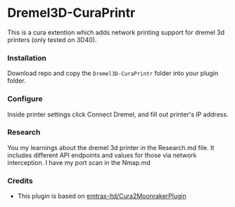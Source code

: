 # Dremel3D-CuraPrintr

This is a cura extention which adds network printing support for dremel 3d printers (only tested on 3D40).

### Installation

Download repo and copy the `Dremel3D-CuraPrintr` folder into your plugin folder.

### Configure

Inside printer settings click Connect Dremel, and fill out printer's IP address.

### Research

You my learnings about the dremel 3d printer in the Research.md file. It includes different API endpoints and values for those via network interception.
I have my port scan in the Nmap.md

### Credits

- This plugin is based on [emtrax-ltd/Cura2MoonrakerPlugin](https://github.com/emtrax-ltd/Cura2MoonrakerPlugin)
